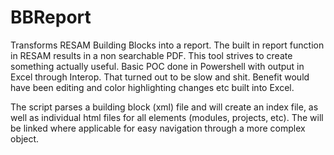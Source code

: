 # BBReport

Transforms RESAM Building Blocks into a report. The built in report function in RESAM results in a non searchable PDF. This tool strives to create something actually useful. Basic POC done in Powershell with output in Excel through Interop. That turned out to be slow and shit. Benefit would have been editing and color highlighting changes etc built into Excel.

The script parses a building block (xml) file and will create an index file, as well as individual html files for all elements (modules, projects, etc). The will be linked where applicable for easy navigation through a more complex object.
